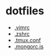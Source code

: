# dotfiles
+ [.vimrc](vim/.vimrc)
+ [.zshrc](zsh/.zshrc)
+ [.tmux.conf](tmux/.tmux.conf)
+ [.mongorc.js](mongodb/.mongorc.js)
